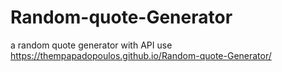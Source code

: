 # Random-quote-Generator
 a random quote generator with API use
 https://thempapadopoulos.github.io/Random-quote-Generator/
